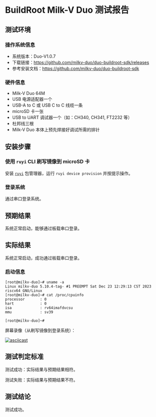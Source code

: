 # BuildRoot Milk-V Duo 测试报告

## 测试环境

### 操作系统信息

- 系统版本：Duo-V1.0.7
- 下载链接：https://github.com/milkv-duo/duo-buildroot-sdk/releases
- 参考安装文档：https://github.com/milkv-duo/duo-buildroot-sdk

### 硬件信息

- Milk-V Duo 64M
- USB 电源适配器一个
- USB-A to C 或 USB C to C 线缆一条
- microSD 卡一张
- USB to UART 调试器一个（如：CH340, CH341, FT2232 等）
- 杜邦线三根
- Milk-V Duo 本体上预先焊接好调试所需的排针

## 安装步骤

### 使用 `ruyi` CLI 刷写镜像到 microSD 卡

安装 [`ruyi`](https://github.com/ruyisdk/ruyi) 包管理器，运行 `ruyi device provision` 并按提示操作。

### 登录系统

通过串口登录系统。

## 预期结果

系统正常启动，能够通过板载串口登录。

## 实际结果

系统正常启动，成功通过板载串口登录。

### 启动信息

```log
[root@milkv-duo]~# uname -a                                                                                                                                             
Linux milkv-duo 5.10.4-tag- #1 PREEMPT Sat Dec 23 12:29:13 CST 2023 riscv64 GNU/Linux                                                                                   
[root@milkv-duo]~# cat /proc/cpuinfo                                                                                                                                    
processor       : 0                                                                                                                                                     
hart            : 0                                                                                                                                                     
isa             : rv64imafdvcsu                                                                                                                                         
mmu             : sv39                                                                                                                                                  
                                                                                                                                                                        
[root@milkv-duo]~# 
```

屏幕录像（从刷写镜像到登录系统）：

[![asciicast](https://asciinema.org/a/rsenSOJwdlmUXcJ8sQwubPgtr.svg)](https://asciinema.org/a/rsenSOJwdlmUXcJ8sQwubPgtr)

## 测试判定标准

测试成功：实际结果与预期结果相符。

测试失败：实际结果与预期结果不符。

## 测试结论

测试成功。
